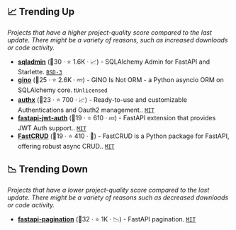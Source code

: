 ## 📈 Trending Up

_Projects that have a higher project-quality score compared to the last update. There might be a variety of reasons, such as increased downloads or code activity._

- <b><a href="https://github.com/aminalaee/sqladmin">sqladmin</a></b> (🥇30 ·  ⭐ 1.6K · 📈) - SQLAlchemy Admin for FastAPI and Starlette. <code><a href="http://bit.ly/3aKzpTv">BSD-3</a></code>
- <b><a href="https://github.com/python-gino/gino">gino</a></b> (🥉25 ·  ⭐ 2.6K · 💤) - GINO Is Not ORM - a Python asyncio ORM on SQLAlchemy core. <code>❗Unlicensed</code>
- <b><a href="https://github.com/yezz123/authx">authx</a></b> (🥈23 ·  ⭐ 700 · 📈) - Ready-to-use and customizable Authentications and Oauth2 management.. <code><a href="http://bit.ly/34MBwT8">MIT</a></code>
- <b><a href="https://github.com/IndominusByte/fastapi-jwt-auth">fastapi-jwt-auth</a></b> (🥉19 ·  ⭐ 610 · 💤) - FastAPI extension that provides JWT Auth support.. <code><a href="http://bit.ly/34MBwT8">MIT</a></code>
- <b><a href="https://github.com/igorbenav/fastcrud">FastCRUD</a></b> (🥇19 ·  ⭐ 410 · 🐣) - FastCRUD is a Python package for FastAPI, offering robust async CRUD.. <code><a href="http://bit.ly/34MBwT8">MIT</a></code>

## 📉 Trending Down

_Projects that have a lower project-quality score compared to the last update. There might be a variety of reasons such as decreased downloads or code activity._

- <b><a href="https://github.com/uriyyo/fastapi-pagination">fastapi-pagination</a></b> (🥇32 ·  ⭐ 1K · 📉) - FastAPI pagination. <code><a href="http://bit.ly/34MBwT8">MIT</a></code>

